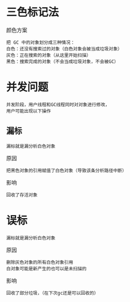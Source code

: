 # 三色标记法

颜色方案

	把 GC 中的对象划分成三种情况：
	白色：还没有搜索过的对象（白色对象会被当成垃圾对象）
	灰色：正在搜索的对象（从这里开始扫描）
	黑色：搜索完成的对象（不会当成垃圾对象，不会被GC）


# 并发问题


	并发阶段，用户线程和GC线程同时对对象进行修改，
	用户可能出现以下操作
## 漏标	

	漏标就是漏分析白色对象	

原因

	把黑色对象的引用赋值了白色对象（导致该条分析路径中断）

影响

	回收了存活对象
	
# 误标	



	漏标就是漏分析白色对象	

原因

	删除灰色对象的所有白色对象引用
	白对象可能是新产生的也可以是未扫描的

影响

	回收了部分垃圾，（在下次gc还是可以回收的）
	

